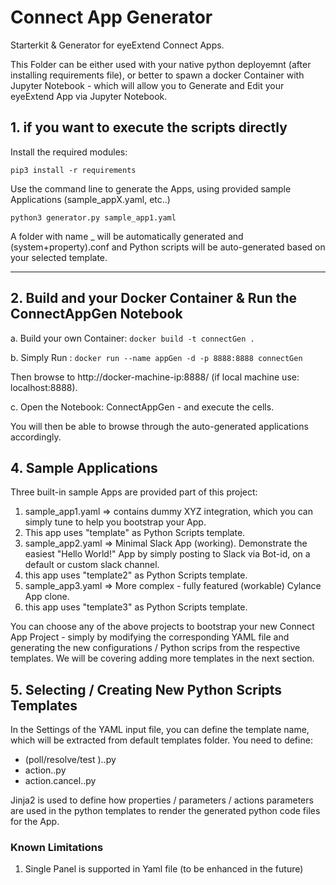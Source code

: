 # Connect App Generator
Starterkit & Generator for eyeExtend Connect Apps.   

This Folder can be either used with your native python deployemnt (after installing requirements file), or better to spawn a docker Container with Jupyter Notebook - which will allow you to Generate and Edit your eyeExtend App via Jupyter Notebook.

## 1. if you want to execute the scripts directly

Install the required modules:

 `pip3 install -r requirements`

Use the command line to generate the Apps, using provided sample Applications (sample_appX.yaml, etc..)

 `python3 generator.py sample_app1.yaml`

 A folder with name <appName>_<appVersion> will be automatically generated and (system+property).conf and Python scripts will be auto-generated based on your selected template. 

- - - -

## 2. Build and your Docker Container & Run the ConnectAppGen Notebook

a. Build your own Container:
`docker build -t connectGen .`

b. Simply Run :
  `docker run --name appGen -d -p 8888:8888 connectGen`

 Then browse to http://docker-machine-ip:8888/ (if local machine use: localhost:8888).

c. Open the Notebook: ConnectAppGen - and execute the cells.

You will then be able to browse through the auto-generated applications accordingly.

## 4. Sample Applications

 Three built-in sample Apps are provided part of this project:
1. sample_app1.yaml => contains dummy XYZ integration, which you can simply tune to help you bootstrap your App.
  1. This app uses "template" as Python Scripts template.  
2. sample_app2.yaml => Minimal Slack App (working). Demonstrate the easiest "Hello World!" App by simply posting to Slack via Bot-id, on a default or custom slack channel.
  1. this app uses "template2" as Python Scripts template.
3. sample_app3.yaml => More complex - fully featured (workable) Cylance App clone.
  1. this app uses "template3" as Python Scripts template.

You can choose any of the above projects to bootstrap your new Connect App Project - simply by modifying the corresponding YAML file and generating the new configurations / Python scrips from the respective templates. We will be covering adding more templates in the next section.

## 5. Selecting / Creating New Python Scripts Templates

In the Settings of the YAML input file, you can define the template name, which will be extracted from default templates folder. You need to define:
  * (poll/resolve/test ).<templateName>.py
  * action.<templateName>.py
  * action.cancel.<templateName>.py

Jinja2 is used to define how properties / parameters / actions parameters are used in the python templates to render the generated python code files for the App.

### Known Limitations

 1. Single Panel is supported in Yaml file (to be enhanced in the future)
